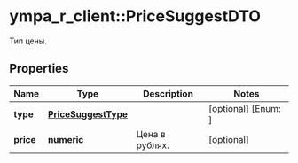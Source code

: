 # ympa_r_client::PriceSuggestDTO

Тип цены.

## Properties
Name | Type | Description | Notes
------------ | ------------- | ------------- | -------------
**type** | [**PriceSuggestType**](PriceSuggestType.md) |  | [optional] [Enum: ] 
**price** | **numeric** | Цена в рублях. | [optional] 


